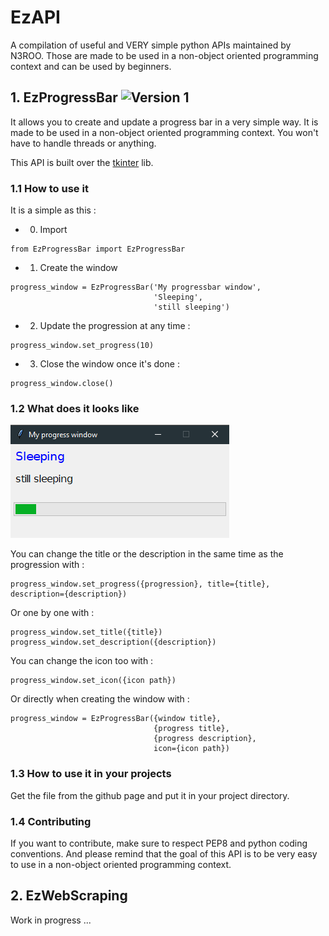 # EzAPI
A compilation of useful and VERY simple python APIs maintained by N3ROO. Those are made to be used in a non-object oriented programming context and can be used by beginners.

## 1. EzProgressBar ![Version 1](https://img.shields.io/badge/Version-1-green.svg)
It allows you to create and update a progress bar in a very simple way.
It is made to be used in a non-object oriented programming context. You
won't have to handle threads or anything.

This API is built over the [tkinter](http://tkinter.fdex.eu/) lib. 

### 1.1 How to use it
It is a simple as this :

- 0. Import
```
from EzProgressBar import EzProgressBar
```

- 1. Create the window
```
progress_window = EzProgressBar('My progressbar window',
                                'Sleeping',
                                'still sleeping')
```

- 2. Update the progression at any time :
```
progress_window.set_progress(10)
```

- 3. Close the window once it's done :
```
progress_window.close()
```

### 1.2 What does it looks like

![EzProgressBar_Preview](images/EzProgressBar_preview1.png)

You can change the title or the description in the same time as the progression with :
```
progress_window.set_progress({progression}, title={title}, description={description})
```

Or one by one with :
```
progress_window.set_title({title})
progress_window.set_description({description})
```

You can change the icon too with :
```
progress_window.set_icon({icon path})
```

Or directly when creating the window with :
```
progress_window = EzProgressBar({window title},
                                {progress title},
                                {progress description},
                                icon={icon path})
```

### 1.3 How to use it in your projects

Get the file from the github page and put it in your project directory.

### 1.4 Contributing

If you want to contribute, make sure to respect PEP8 and python coding conventions. And please remind that the goal of this API is to be very easy to use in a non-object oriented programming context.

## 2. EzWebScraping
Work in progress ...
